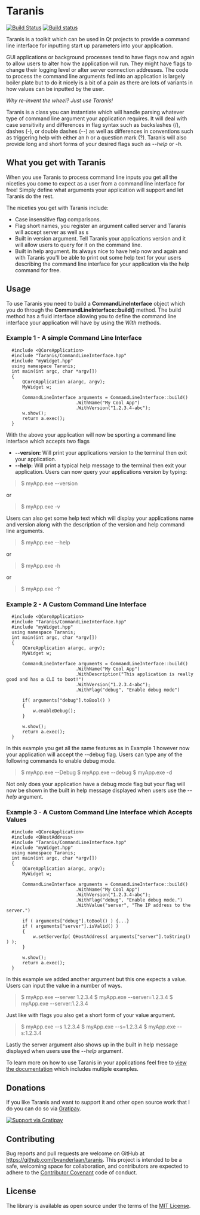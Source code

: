 # Taranis

[![Build Status](https://travis-ci.org/bvanderlaan/Taranis.svg?branch=master)](https://travis-ci.org/bvanderlaan/Taranis)
[![Build status](https://ci.appveyor.com/api/projects/status/bfcjgkstm2r064e2?svg=true)](https://ci.appveyor.com/project/bvanderlaan/taranis)

Taranis is a toolkit which can be used in Qt projects to provide a command line interface for inputting start up parameters into your application.

GUI applications or background processes tend to have flags now and again to allow users to alter how the application will run. They might have flags 
to change their logging level or alter server connection addresses. The code to process the command line arguments fed into an application is largely 
boiler plate but to do it nicely is a bit of a pain as there are lots of variants in how values can be inputted by the user.

*Why re-invent the wheel? Just use Taranis!*

Taranis is a class you can instantiate which will handle parsing whatever type of command line argument your application requires. It will deal with 
case sensitivity and differences in flag syntax such as backslashes (/), dashes (-), or double dashes (--) as well as differences in conventions such 
as triggering help with either an *h* or a question mark (?). Taranis will also provide long and short forms of your desired flags such as *--help* or *-h*.

## What you get with Taranis

When you use Taranis to process command line inputs you get all the niceties you come to expect as a user from a command line interface for free! 
Simply define what arguments your application will support and let Taranis do the rest.

The niceties you get with Taranis include:

* Case insensitive flag comparisons.
* Flag short names, you register an argument called server and Taranis will accept server as well as s
* Built in version argument. Tell Taranis your applications version and it will allow users to query for it on the command line.
* Built in help argument. Its always nice to have help now and again and with Taranis you'll be able to print out some help text for your users describing the command line interface for your application via the help command for free.

## Usage

To use Taranis you need to build a **CommandLineInterface** object which you do through the **CommandLineInterface::build()** method. The build method has a 
fluid interface allowing you to define the command line interface your application will have by using the *With* methods.

### Example 1 - A simple Command Line Interface
```
  #include <QCoreApplication>
  #include "Taranis/CommandLineInterface.hpp"
  #include "myWidget.hpp"
  using namespace Taranis;
  int main(int argc, char *argv[])
  {
      QCoreApplication a(argc, argv);
      MyWidget w;

      CommandLineInterface arguments = CommandLineInterface::build()
                          .WithName("My Cool App")
                          .WithVersion("1.2.3.4-abc");
      w.show();
      return a.exec();
  }
```         

With the above your application will now be sporting a command line interface which accepts two flags

* **--version:** Will print your applications version to the terminal then exit your application.
* **--help:** Will print a typical help message to the terminal then exit your application.
Users can now query your applications version by typing:
> $ myApp.exe --version

or 
> $ myApp.exe -v

Users can also get some help text which will display your applications name and version along with the description of the version and help command line arguments.
> $ myApp.exe --help

or
> $ myApp.exe -h

or 
> $ myApp.exe -?

### Example 2 - A Custom Command Line Interface
```
  #include <QCoreApplication>
  #include "Taranis/CommandLineInterface.hpp"
  #include "myWidget.hpp"
  using namespace Taranis;
  int main(int argc, char *argv[])
  {
      QCoreApplication a(argc, argv);
      MyWidget w;

      CommandLineInterface arguments = CommandLineInterface::build()
                          .WithName("My Cool App")
                          .WithDescription("This application is really good and has a CLI to boot!")
                          .WithVersion("1.2.3.4-abc");
                          .WithFlag("debug", "Enable debug mode")

      if( arguments["debug"].toBool() ) 
      {
          w.enableDebug();
      }
      
      w.show();
      return a.exec();
  }
```            

In this example you get all the same features as in Example 1 however now your application will accept the --debug flag. 
Users can type any of the following commands to enable debug mode.

> $ myApp.exe --Debug
> $ myApp.exe --debug
> $ myApp.exe -d

Not only does your application have a debug mode flag but your flag will now be shown in the built in help message displayed when users use the *--help* argument.

### Example 3 - A Custom Command Line Interface which Accepts Values
```
  #include <QCoreApplication>
  #include <QHostAddress>
  #include "Taranis/CommandLineInterface.hpp"
  #include "myWidget.hpp"
  using namespace Taranis;
  int main(int argc, char *argv[])
  {
      QCoreApplication a(argc, argv);
      MyWidget w;

      CommandLineInterface arguments = CommandLineInterface::build()
                          .WithName("My Cool App")
                          .WithVersion("1.2.3.4-abc");
                          .WithFlag("debug", "Enable debug mode.")
                          .WithValue("server", "The IP address to the server.")

      if ( arguments["debug"].toBool() ) {...}
      if ( arguments["server"].isValid() )
      {
          w.setServerIp( QHostAddress( arguments["server"].toString() ) );
      }
      
      w.show();
      return a.exec();
  }
```            
In this example we added another argument but this one expects a value. Users can input the value in a number of ways.
> $ myApp.exe --server 1.2.3.4
> $ myApp.exe --server=1.2.3.4
> $ myApp.exe --server:1.2.3.4

Just like with flags you also get a short form of your value argument.

> $ myApp.exe --s 1.2.3.4
> $ myApp.exe --s=1.2.3.4
> $ myApp.exe --s:1.2.3.4

Lastly the server argument also shows up in the built in help message displayed when users use the *--help* argument.

To learn more on how to use Taranis in your applications feel free to [view the documentation](https://bvanderlaan.github.io/Taranis/docs) which includes 
multiple examples.

## Donations

If you like Taranis and want to support it and other open source work that I do you can do so via [Gratipay](https://gratipay.com/~bvanderlaan/).

[![Support via Gratipay](https://cdn.rawgit.com/gratipay/gratipay-badge/2.3.0/dist/gratipay.svg)](https://gratipay.com/~bvanderlaan/)

## Contributing

Bug reports and pull requests are welcome on GitHub at https://github.com/bvanderlaan/taranis. This project is intended to be a safe, welcoming space for 
collaboration, and contributors are expected to adhere to the [Contributor Covenant](http://contributor-covenant.org) code of conduct.

## License

The library is available as open source under the terms of the [MIT License](http://opensource.org/licenses/MIT).